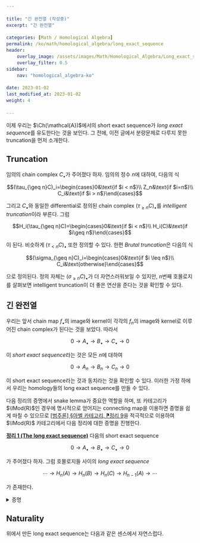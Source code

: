 ```yaml
---

title: "긴 완전열 (작성중)"
excerpt: "긴 완전열"

categories: [Math / Homological Algebra]
permalink: /ko/math/homological_algebra/long_exact_sequence
header:
    overlay_image: /assets/images/Math/Homological_Algebra/Long_exact_sequence.png
    overlay_filter: 0.5
sidebar: 
    nav: "homological_algebra-ko"

date: 2023-01-02
last_modified_at: 2023-01-02
weight: 4

---
```


이제 우리는 $\Ch(\mathcal{A})$에서의 short exact sequence가 *long exact sequence*를 유도한다는 것을 보인다. 그 전에, 이전 글에서 분량문제로 다루지 못한 truncation을 먼저 소개한다.

## Truncation

임의의 chain complex $C_\bullet$가 주어졌다 하자. 임의의 정수 $n$에 대하여, 다음의 식

$$(\tau_{\geq n}C)_i=\begin{cases}0&\text{if $i < n$}\\ Z_n&\text{if $i=n$}\\ C_i&\text{if $i >  n$}\end{cases}$$

그리고 $C_\bullet$와 동일한 differential로 정의된 chain complex $(\tau_{\geq n}C)_\bullet$를 *intelligent truncation*이라 부른다. 그럼 

$$H_i(\tau_{\geq n}C)=\begin{cases}0&\text{if $i < n$}\\ H_i(C)&\text{if $i\geq n$}\end{cases}$$

이 된다. 비슷하게 $(\tau_{< n}C)_\bullet$ 또한 정의할 수 있다. 한편 *Brutal truncation*은 다음의 식

$$(\sigma_{\geq n}C)_i=\begin{cases}0&\text{if $i \leq n$}\\ C_i&\text{otherwise}\end{cases}$$

으로 정의된다. 정의 자체는 $(\sigma_{\geq n}C)_\bullet$가 더 자연스러워보일 수 있지만, $n$번째 호몰로지를 살펴보면 intelligent truncation이 더 좋은 연산을 준다는 것을 확인할 수 있다.

## 긴 완전열

우리는 앞서 chain map $f_\bullet$의 image와 kernel이 각각의 $f_n$의 image와 kernel로 이루어진 chain complex가 된다는 것을 보았다. 따라서 

$$0\rightarrow A_\bullet\rightarrow B_\bullet\rightarrow C_\bullet\rightarrow 0$$

이 *short exact sequence*라는 것은 모든 $n$에 대하여

$$0\rightarrow A_n\rightarrow B_n\rightarrow C_n\rightarrow 0$$

이 short exact sequence라는 것과 동치라는 것을 확인할 수 있다. 이러한 가정 하에서 우리는 homology들의 long exact sequence를 만들 수 있다. 

다음 정리의 증명에서 snake lemma가 중요한 역할을 하며, 또 카테고리가 $\lMod{R}$인 경우에 명시적으로 얻어지는 connecting map을 이용하면 증명을 쉽게 마칠 수 있으므로 [\[범주론\] §아벨 카테고리, ⁋정리 9](/ko/math/category_theory/abelian_categories#thm9)을 적극적으로 이용하여 $\lMod{R}$ 카테고리에서 다음 정리에 대한 증명을 진행한다.

<div class="proposition" markdown="1">

<ins id="thm1">**정리 1 (The long exact sequence)**</ins> 다음의 short exact sequence

$$0\rightarrow A_\bullet\rightarrow B_\bullet\rightarrow C_\bullet\rightarrow 0$$

가 주어졌다 하자. 그럼 호몰로지들 사이의 *long exact sequence*

$$\cdots\rightarrow H_n(A)\rightarrow H_n(B)\rightarrow H_n(C)\rightarrow H_{n-1}(A)\rightarrow \cdots$$

가 존재한다.

</div>
<details class="proof" markdown="1">
<summary>증명</summary>

이는 다음의 diagram 

![long_exact_sequence](/assets/images/Math/Homological_Algebra/Long_exact_sequence-1.png){:width="655.2px" class="invert" .align-center}

을 생각하면 된다. 여기에서 $\partial$들은 모두 $\partial^A(a+\im d^A_{n+1})=d_n^Aa\in\ker d^A_{n-1}$과 같이 정의된 함수들이다. 그럼 위의 diagram에서 $\ker\partial^A$는 $H_{n+1}(A)=\ker d_n^A/\im(d^A_{n+1})$와 같고, $\coker\partial^A$는 $H_{n-1}(A)=\ker d^A_{n-1}/\im d^A_n$과 같다는 것을 쉽게 확인할 수 있다. 

따라서, 위와 아래의 행이 모두 exact라는 것만 보인다면, snake lemma에 의해 주어진 long exact sequence가 잘 유도된다. 이를 보이기 위해 다시 다음의 diagram

![long_exact_sequence_exactness](/assets/images/Math/Homological_Algebra/Long_exact_sequence-2.png){:width="463.95px" class="invert" .align-center}

을 생각하자. 이 diagram에 snake lemma (더 정확하게는 [§Diagram chasing, ⁋보조정리 5](/ko/math/homological_algebra/diagram_chasing#lem5)) 를 다시 한 번 적용하면, 두 exact sequence

$$0\rightarrow \ker(d_n^A)\rightarrow \ker(d_n^B)\rightarrow \ker(d_n^C)$$

그리고

$$\coker(d_n^A)\rightarrow\coker(d_n^B)\rightarrow\coker(d_n^C)\rightarrow 0$$

이 얻어진다.

</details>

## Naturality

위에서 만든 long exact sequence는 다음과 같은 센스에서 자연스럽다. 

